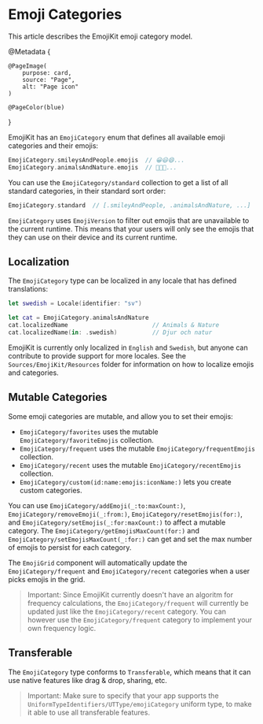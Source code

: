 # Emoji Categories

This article describes the EmojiKit emoji category model.

@Metadata {
    
    @PageImage(
        purpose: card,
        source: "Page",
        alt: "Page icon"
    )
    
    @PageColor(blue)
}

EmojiKit has an ``EmojiCategory`` enum that defines all available emoji categories and their emojis:

```swift
EmojiCategory.smileysAndPeople.emojis  // 😀😃😄...
EmojiCategory.animalsAndNature.emojis  // 🐶🐱🐭...
```

You can use the ``EmojiCategory/standard`` collection to get a list of all standard categories, in their standard sort order:

```swift
EmojiCategory.standard  // [.smileyAndPeople, .animalsAndNature, ...]
```

``EmojiCategory`` uses ``EmojiVersion`` to filter out emojis that are unavailable to the current runtime. This means that your users will only see the emojis that they can use on their device and its current runtime.



## Localization

The ``EmojiCategory`` type can be localized in any locale that has defined translations:

```swift
let swedish = Locale(identifier: "sv")

let cat = EmojiCategory.animalsAndNature
cat.localizedName                        // Animals & Nature
cat.localizedName(in: .swedish)          // Djur och natur
```

EmojiKit is currently only localized in `English` and `Swedish`, but anyone can contribute to provide support for more locales. See the `Sources/EmojiKit/Resources` folder for information on how to localize emojis and categories.



## Mutable Categories

Some emoji categories are mutable, and allow you to set their emojis:

* ``EmojiCategory/favorites`` uses the mutable ``EmojiCategory/favoriteEmojis`` collection.
* ``EmojiCategory/frequent`` uses the mutable ``EmojiCategory/frequentEmojis`` collection.
* ``EmojiCategory/recent`` uses the mutable ``EmojiCategory/recentEmojis`` collection.
* ``EmojiCategory/custom(id:name:emojis:iconName:)`` lets you create custom categories.

You can use ``EmojiCategory/addEmoji(_:to:maxCount:)``, ``EmojiCategory/removeEmoji(_:from:)``, ``EmojiCategory/resetEmojis(for:)``, and ``EmojiCategory/setEmojis(_:for:maxCount:)`` to affect a mutable category. The ``EmojiCategory/getEmojisMaxCount(for:)`` and ``EmojiCategory/setEmojisMaxCount(_:for:)`` can get and set the max number of emojis to persist for each category.

The ``EmojiGrid`` component will automatically update the ``EmojiCategory/frequent`` and ``EmojiCategory/recent`` categories when a user picks emojis in the grid. 

> Important: Since EmojiKit currently doesn't have an algoritm for frequency calculations, the ``EmojiCategory/frequent`` will currently be updated just like the ``EmojiCategory/recent`` category. You can however use the ``EmojiCategory/frequent`` category to implement your own frequency logic.



## Transferable

The ``EmojiCategory`` type conforms to `Transferable`, which means that it can use native features like drag & drop, sharing, etc.

> Important: Make sure to specify that your app supports the ``UniformTypeIdentifiers/UTType/emojiCategory`` uniform type, to make it able to use all transferable features.
